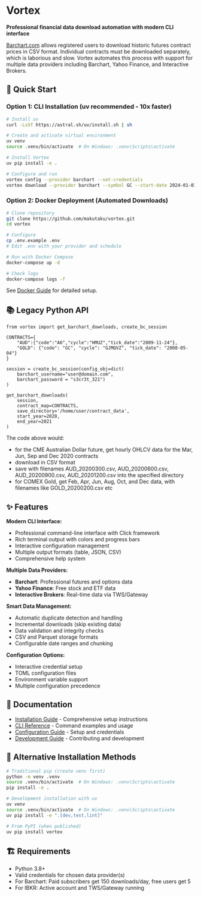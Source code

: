 # Vortex

**Professional financial data download automation with modern CLI interface**

[Barchart.com](https://www.barchart.com) allows registered users to download historic futures contract prices in CSV format. Individual contracts must be downloaded separately, which is laborious and slow. Vortex automates this process with support for multiple data providers including Barchart, Yahoo Finance, and Interactive Brokers.

## 🚀 Quick Start

### Option 1: CLI Installation (uv recommended - 10x faster)

```bash
# Install uv
curl -LsSf https://astral.sh/uv/install.sh | sh

# Create and activate virtual environment
uv venv
source .venv/bin/activate  # On Windows: .venv\Scripts\activate

# Install Vortex
uv pip install -e .

# Configure and run
vortex config --provider barchart --set-credentials
vortex download --provider barchart --symbol GC --start-date 2024-01-01
```

### Option 2: Docker Deployment (Automated Downloads)

```bash
# Clone repository
git clone https://github.com/makutaku/vortex.git
cd vortex

# Configure
cp .env.example .env
# Edit .env with your provider and schedule

# Run with Docker Compose
docker-compose up -d

# Check logs
docker-compose logs -f
```

See [Docker Guide](docs/DOCKER.md) for detailed setup.

## 📚 Legacy Python API

```
from vortex import get_barchart_downloads, create_bc_session

CONTRACTS={
    "AUD":{"code":"A6","cycle":"HMUZ","tick_date":"2009-11-24"},
    "GOLD": {"code": "GC", "cycle": "GJMQVZ", "tick_date": "2008-05-04"}
}

session = create_bc_session(config_obj=dict(
    barchart_username="user@domain.com",
    barchart_password = "s3cr3t_321")
)

get_barchart_downloads(
    session,
    contract_map=CONTRACTS,
    save_directory='/home/user/contract_data',
    start_year=2020,
    end_year=2021
)
```

The code above would: 
* for the CME Australian Dollar future, get hourly OHLCV data for the Mar, Jun, Sep and Dec 2020 contracts
* download in CSV format
* save with filenames AUD_20200300.csv, AUD_20200600.csv, AUD_20200900.csv, AUD_20201200.csv into the specified directory
* for COMEX Gold, get Feb, Apr, Jun, Aug, Oct, and Dec data, with filenames like GOLD_20200200.csv etc

## ✨ Features

**Modern CLI Interface:**
- Professional command-line interface with Click framework
- Rich terminal output with colors and progress bars
- Interactive configuration management
- Multiple output formats (table, JSON, CSV)
- Comprehensive help system

**Multiple Data Providers:**
- **Barchart**: Professional futures and options data
- **Yahoo Finance**: Free stock and ETF data
- **Interactive Brokers**: Real-time data via TWS/Gateway

**Smart Data Management:**
- Automatic duplicate detection and handling
- Incremental downloads (skip existing data)
- Data validation and integrity checks
- CSV and Parquet storage formats
- Configurable date ranges and chunking

**Configuration Options:**
- Interactive credential setup
- TOML configuration files
- Environment variable support
- Multiple configuration precedence

## 📖 Documentation

- [Installation Guide](INSTALLATION.md) - Comprehensive setup instructions
- [CLI Reference](CLAUDE.md#modern-cli-usage) - Command examples and usage
- [Configuration Guide](CLAUDE.md#configuration-management) - Setup and credentials
- [Development Guide](CLAUDE.md#development-commands) - Contributing and development

## 🔧 Alternative Installation Methods

```bash
# Traditional pip (create venv first)
python -m venv .venv
source .venv/bin/activate  # On Windows: .venv\Scripts\activate
pip install -e .

# Development installation with uv
uv venv
source .venv/bin/activate  # On Windows: .venv\Scripts\activate
uv pip install -e ".[dev,test,lint]"

# From PyPI (when published)
uv pip install vortex
```

## 🏗️ Requirements

- Python 3.8+
- Valid credentials for chosen data provider(s)
- For Barchart: Paid subscribers get 150 downloads/day, free users get 5
- For IBKR: Active account and TWS/Gateway running

